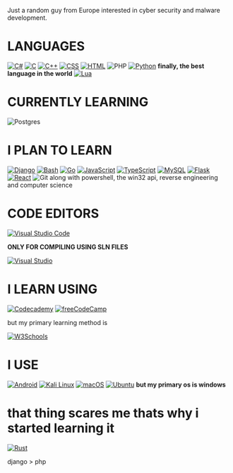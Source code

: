 Just a random guy from Europe interested in cyber security and malware development.

# LANGUAGES
[![C#](https://img.shields.io/badge/C%23-%23239120.svg?logo=cshrp&logoColor=white)](#)
[![C](https://img.shields.io/badge/C-00599C?logo=c&logoColor=white)](#)
[![C++](https://img.shields.io/badge/C++-%2300599C.svg?logo=c%2B%2B&logoColor=white)](#)
[![CSS](https://img.shields.io/badge/CSS-1572B6?logo=css3&logoColor=fff)](#)
[![HTML](https://img.shields.io/badge/HTML-%23E34F26.svg?logo=html5&logoColor=white)](#)
![PHP](https://img.shields.io/badge/php-%23777BB4.svg?style=for-the-badge&logo=php&logoColor=white)
[![Python](https://img.shields.io/badge/Python-3776AB?logo=python&logoColor=fff)](#)
**finally, the best language in the world**
[![Lua](https://img.shields.io/badge/Lua-%232C2D72.svg?logo=lua&logoColor=white)](#)

# CURRENTLY LEARNING

![Postgres](https://img.shields.io/badge/postgres-%23316192.svg?style=for-the-badge&logo=postgresql&logoColor=white)

# I PLAN TO LEARN
[![Django](https://img.shields.io/badge/Django-%23092E20.svg?logo=django&logoColor=white)](#)
[![Bash](https://img.shields.io/badge/Bash-4EAA25?logo=gnubash&logoColor=fff)](#)
[![Go](https://img.shields.io/badge/Go-%2300ADD8.svg?&logo=go&logoColor=white)](#)
[![JavaScript](https://img.shields.io/badge/JavaScript-F7DF1E?logo=javascript&logoColor=000)](#)
[![TypeScript](https://img.shields.io/badge/TypeScript-3178C6?logo=typescript&logoColor=fff)](#)
[![MySQL](https://img.shields.io/badge/MySQL-4479A1?logo=mysql&logoColor=fff)](#)
[![Flask](https://img.shields.io/badge/Flask-000?logo=flask&logoColor=fff)](#)
[![React](https://img.shields.io/badge/React-%2320232a.svg?logo=react&logoColor=%2361DAFB)](#)
![Git](https://img.shields.io/badge/Git-F05032?style=for-the-badge&logo=git&logoColor=white)
along with powershell, the win32 api, reverse engineering and computer science

# CODE EDITORS
[![Visual Studio Code](https://custom-icon-badges.demolab.com/badge/Visual%20Studio%20Code-0078d7.svg?logo=vsc&logoColor=white)](#)

**ONLY FOR COMPILING USING SLN FILES**

[![Visual Studio](https://custom-icon-badges.demolab.com/badge/Visual%20Studio-5C2D91.svg?&logo=visual-studio&logoColor=white)](#)

# I LEARN USING
[![Codecademy](https://img.shields.io/badge/Codecademy-%2321759B.svg?logo=codecademy&logoColor=white)](#)
[![freeCodeCamp](https://img.shields.io/badge/freeCodeCamp-0A0A23?logo=freecodecamp&logoColor=fff)](#)

but my primary learning method is 

[![W3Schools](https://img.shields.io/badge/W3Schools-04AA6D?logo=w3schools&logoColor=fff)](#)

# I USE
[![Android](https://img.shields.io/badge/Android-3DDC84?logo=android&logoColor=white)](#)
[![Kali Linux](https://img.shields.io/badge/Kali%20Linux-557C94?logo=kalilinux&logoColor=fff)](#)
[![macOS](https://img.shields.io/badge/macOS-000000?logo=apple&logoColor=F0F0F0)](#)
[![Ubuntu](https://img.shields.io/badge/Ubuntu-E95420?logo=ubuntu&logoColor=white)](#)
**but my primary os is windows**

# that thing scares me thats why i started learning it
[![Rust](https://img.shields.io/badge/Rust-%23000000.svg?e&logo=rust&logoColor=white)](#)

django > php
